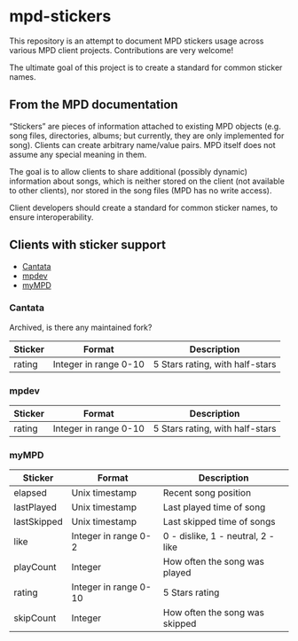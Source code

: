 # mpd-stickers

This repository is an attempt  to document MPD stickers usage across various MPD client projects. Contributions are very welcome!

The ultimate goal of this project is to create a standard for common sticker names.

## From the MPD documentation

“Stickers” are pieces of information attached to existing MPD objects (e.g. song files, directories, albums; but currently, they are only implemented for song). Clients can create arbitrary name/value pairs. MPD itself does not assume any special meaning in them.

The goal is to allow clients to share additional (possibly dynamic) information about songs, which is neither stored on the client (not available to other clients), nor stored in the song files (MPD has no write access).

Client developers should create a standard for common sticker names, to ensure interoperability.

## Clients with sticker support

- [Cantata](https://github.com/CDrummond/cantata)
- [mpdev](https://github.com/mbhangui/mpdev)
- [myMPD](https://github.com/jcorporation/myMPD)

### Cantata

Archived, is there any maintained fork?

| Sticker | Format | Description |
| ------- | ------ | ----------- |
| rating | Integer in range 0-10 | 5 Stars rating, with half-stars |

### mpdev

| Sticker | Format | Description |
| ------- | ------ | ----------- |
| rating | Integer in range 0-10 | 5 Stars rating, with half-stars |

### myMPD

| Sticker | Format | Description |
| ------- | ------ | ----------- |
| elapsed | Unix timestamp | Recent song position |
| lastPlayed | Unix timestamp | Last played time of song |
| lastSkipped | Unix timestamp | Last skipped time of songs |
| like | Integer in range 0-2 |0 - dislike, 1 - neutral, 2 - like |
| playCount | Integer | How often the song was played |
| rating | Integer in range 0-10 | 5 Stars rating |
| skipCount | Integer | How often the song was skipped |
